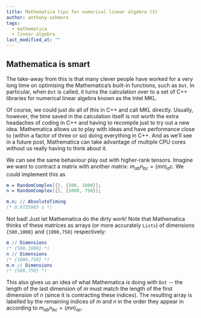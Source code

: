 ```yaml
---
title: Mathematica tips for numerical linear algebra (3)
author: anthony-ashmore
tags:
  - mathematica
  - linear algebra
last_modified_at: ""
---
```


## Mathematica is smart

<!-- excerpt start -->
The take-away from this is that many clever people have worked for a very long time on optimising the Mathematica’s built-in functions, such as `Dot`. In particular, when `Dot` is called, it turns the calculation over to a set of C++ libraries for numerical linear algebra known as the Intel MKL. 
<!-- excerpt end -->
Of course, we could just do all of this in C++ and call MKL directly. Usually, however, the time saved in the calculation itself is not worth the extra headaches of coding in C++ and having to recompile just to try out a new idea. Mathematica allows us to play with ideas and have performance close to (within a factor of three or so) doing everything in C++. And as we’ll see in a future post, Mathematica can take advantage of multiple CPU cores without us really having to think about it.

We can see the same behaviour play out with higher-rank tensors. Imagine we want to contract a matrix with another matrix: $m_{ab}n_{bc} = (mn)_ac$. We could implement this as

```mathematica
m = RandomComplex[{}, {500, 1000}];
n = RandomComplex[{}, {1000, 750}];

m.n; // AbsoluteTiming
(* 0.0735985 s *)
```

Not bad! Just let Mathematica do the dirty work! Note that Mathematica thinks of these matrices as arrays (or more accurately `Lists`) of dimensions `{500,1000}` and `{1000,750}` respectively:

```mathematica
m // Dimensions
(* {500,1000} *)
n // Dimensions
(* {1000,750} *)
m.n // Dimensions
(* {500,750} *)
```

This also gives us an idea of what Mathematica is doing with `Dot` -- the length of the last dimension of $m$  must match the length of the first dimension of $n$ (since it is contracting these indices). The resulting array is labelled by the remaining indices of $m$ and $n$ in the order they appear in according to $m_{ab} n_{bc} = (m n)_{ac}$.
